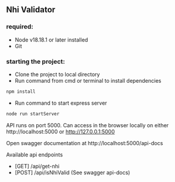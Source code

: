 ## Nhi Validator

### required:
- Node v18.18.1 or later installed
- Git

### starting the project:
- Clone the project to local directory
- Run command from cmd or terminal to install dependencies
``` cmd
npm install
```
- Run command to start express server
``` cmd
node run startServer
```

API runs on port 5000. Can access in the browser locally on either http://localhost:5000 or http://127.0.0.1:5000

Open swagger documentation at http://localhost:5000/api-docs

Available api endpoints
- [GET] /api/get-nhi 
- [POST] /api/isNhiValid (See swagger api-docs)